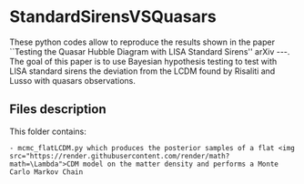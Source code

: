 # StandardSirensVSQuasars

These python codes allow to reproduce the results shown in the paper ``Testing the Quasar Hubble Diagram with LISA Standard Sirens'' arXiv ---. The goal of this paper is to use Bayesian hypothesis testing to test with LISA standard sirens the deviation from the LCDM found by Risaliti and Lusso with quasars observations.

## Files description

This folder contains:

    - mcmc_flatLCDM.py which produces the posterior samples of a flat <img src="https://render.githubusercontent.com/render/math?math=\Lambda">CDM model on the matter density and performs a Monte Carlo Markov Chain

